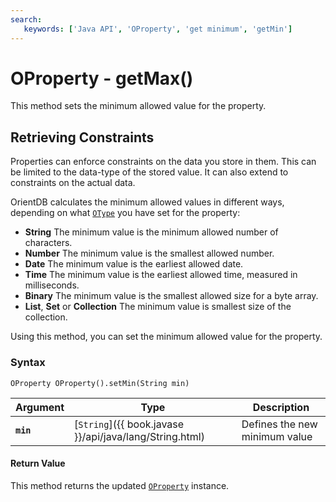 ```yaml
---
search:
   keywords: ['Java API', 'OProperty', 'get minimum', 'getMin']
---
```


# OProperty - getMax()

This method sets the minimum allowed value for the property.

## Retrieving Constraints

Properties can enforce constraints on the data you store in them.  This can be limited to the data-type of the stored value.  It can also extend to constraints on the actual data.

OrientDB calculates the minimum allowed values in different ways, depending on what [`OType`](Java-Ref-OType.md) you have set for the property:

- **String** The minimum value is the minimum allowed number of characters. 
- **Number** The minimum value is the smallest allowed number. 
- **Date** The minimum value is the earliest allowed date.
- **Time** The minimum value is the earliest allowed time, measured in milliseconds.
- **Binary** The minimum value is the smallest allowed size for a byte array.
- **List**, **Set** or **Collection** The minimum value is smallest size of the collection.

Using this method, you can set the minimum allowed value for the property.

### Syntax

```
OProperty OProperty().setMin(String min)
```

| Argument | Type | Description |
|---|---|---|
| **`min`** | [`String`]({{ book.javase }}/api/java/lang/String.html) | Defines the new minimum value |

#### Return Value

This method returns the updated [`OProperty`](Java-Ref-OProperty.md) instance.
